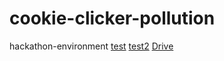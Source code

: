 # cookie-clicker-pollution
hackathon-environment
<a href="https://dirkson-argon.github.io/cookie-clicker-pollution/windows%20application.zip" target="_blank">test</a>
<a href="/windows application.zip" download>test2</a>
<a href="https://drive.google.com/drive/folders/19k_O0aGP9s9sbneDn8fjyjOoktIQbBE9?usp=sharing">Drive</a>
